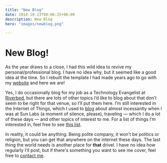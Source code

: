 ```yaml
---
title: "New Blog"
date: 2014-10-23T08:06:25+06:00
description: New Blog
hero: "images/newblog.png"

---
```

# New Blog!

As the year draws to a close, I had this wild idea to revive my personal/professional blog. I have no idea why, but it seemed like a good idea at the time. So I rebuilt the template I had made years ago to go with my <a href="https://davidgs.com/">website</a> and here we are!

Yes, I do occasionally blog for my job as a Technology Evangelist at <a href="https://blog.riverbed.com/">Riverbed</a>, but there are lots of other topics I’d like to blog about that don’t seem to be right for that venue, so I’ll put them here. I’m still interested in the Internet of Things, which I used to <a href="https://blogs.oracle.com/davidgs">blog</a> about almost incessantly when I was at Sun Labs (a moment of silence, please), traveling — which I do a lot of these days — and other topics of interest to me. For a list of things I’m interested in, feel free to see <a href="/#projects">this list</a>.

In reality, it could be anything. Being polite company, it won't be politics or religion, but you can get that anywhere on the internet these days. The last thing the world needs is another place for <strong>that</strong> drivel. I have no idea how regularly I'll post, but if there's something you want to see me cover, feel free to <a href="mailto:blog@davidgs.com">contact me</a>. 